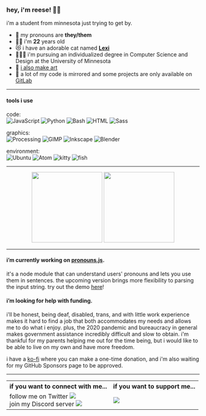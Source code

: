 ### hey, i'm reese! 🐑🌈

i'm a student from minnesota just trying to get by.

- 📛 my pronouns are **they/them**
- 🧙🏻 i'm **22** years old
- 😻 i have an adorable cat named **[Lexi](https://github.com/katacarbix/katacarbix/blob/master/lexi.jpg)**
- 🧑🏻‍🎓 i'm pursuing an individualized degree in Computer Science and Design at the University of Minnesota
- 🎨 [i also make art](https://tumblr.ovine.xyz)
- 🦊 a lot of my code is mirrored and some projects are only available on [GitLab](https://gitlab.com/katacarbix)

---

#### tools i use

code:  
![JavaScript](https://img.shields.io/badge/-JavaScript-ff4d66?style=flat&logo=node.js&logoColor=white)
![Python](https://img.shields.io/badge/-Python-ff4db8?style=flat&logo=python&logoColor=white)
![Bash](https://img.shields.io/badge/-Bash-ae54ff?style=flat&logo=gnu-bash&logoColor=white)
![HTML](https://img.shields.io/badge/-HTML-4eaff2?style=flat&logo=HTML5&logoColor=white)
![Sass](https://img.shields.io/badge/-Sass-8abf49?style=flat&logo=sass&logoColor=white)

graphics:  
![Processing](https://img.shields.io/badge/-Processing-ff4d66?style=flat)
![GIMP](https://img.shields.io/badge/-GIMP-ff4db8?style=flat&logo=gimp&logoColor=white)
![Inkscape](https://img.shields.io/badge/-Inkscape-ae54ff?style=flat&logo=inkscape&logoColor=white)
![Blender](https://img.shields.io/badge/-Blender-4eaff2?style=flat&logo=blender&logoColor=white)

environment:  
![Ubuntu](https://img.shields.io/badge/-Ubuntu-ff4d66?style=flat&logo=ubuntu&logoColor=white)
![Atom](https://img.shields.io/badge/-Atom-ff4db8?style=flat&logo=atom&logoColor=white)
![kitty](https://img.shields.io/badge/-kitty-ae54ff?style=flat)
![fish](https://img.shields.io/badge/-fish-4eaff2?style=flat)

---

<p align="center">
  <img height="184em" src="https://github-readme-stats.vercel.app/api?username=katacarbix&show_icons=true&count_private=true&include_all_commits=true&title_color=e041a0&text_color=1f1f1f&icon_color=368cc9">
  <img height="184em" src="https://github-readme-stats.vercel.app/api/top-langs/?username=katacarbix&layout=compact&count_private=false&title_color=e041a0&text_color=1f1f1f&icon_color=368cc9">
</p>

---

#### i’m currently working on **[pronouns.js](/katacarbix/pronouns.js)**.
it's a node module that can understand users' pronouns and lets you use them in sentences. the upcoming version brings more flexibility to parsing the input string. try out the demo [here](https://katacarbix.github.io/pronouns.js/demo/index.html)!

#### i’m looking for help with funding.
i'll be honest, being deaf, disabled, trans, and with little work experience makes it hard to find a job that both accommodates my needs and allows me to do what i enjoy. plus, the 2020 pandemic and bureaucracy in general makes government assistance incredibly difficult and slow to obtain. i'm thankful for my parents helping me out for the time being, but i would like to be able to live on my own and have more freedom.

i have a [ko-fi](https://ko-fi.com/reeseovine) where you can make a one-time donation, and i'm also waiting for my GitHub Sponsors page to be approved.

---

<table>
  <tr>
    <th align="left">if you want to connect with me...</th>
    <th align="left">if you want to support me...</th>
  </tr>
  <tr>
    <td>
      follow me on Twitter <a href="https://twitter.com/reeseovine"><img src="https://img.shields.io/badge/-%40reeseovine-424242?style=flat&logo=twitter"></a> <br> join my Discord server <a href="https://discord.gg/ee7yMpN"><img src="https://discordapp.com/api/guilds/669983008908116005/embed.png"></a>
    </td>
    <td>
      <a href="https://ko-fi.com/J3J61Z29K"><img src="https://www.ko-fi.com/img/githubbutton_sm.svg"></a>
    </td>
  </tr>
</table>
